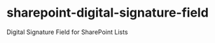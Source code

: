 sharepoint-digital-signature-field
==================================

Digital Signature Field for SharePoint Lists